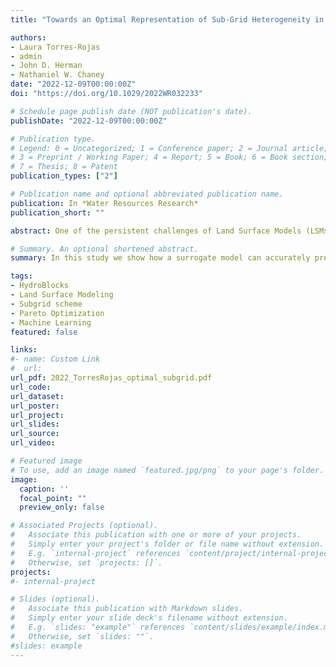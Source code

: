 ```yaml
---
title: "Towards an Optimal Representation of Sub-Grid Heterogeneity in Land Surface Models"

authors:
- Laura Torres-Rojas
- admin
- John D. Herman
- Nathaniel W. Chaney
date: "2022-12-09T00:00:00Z"
doi: "https://doi.org/10.1029/2022WR032233"

# Schedule page publish date (NOT publication's date).
publishDate: "2022-12-09T00:00:00Z"

# Publication type.
# Legend: 0 = Uncategorized; 1 = Conference paper; 2 = Journal article;
# 3 = Preprint / Working Paper; 4 = Report; 5 = Book; 6 = Book section;
# 7 = Thesis; 8 = Patent
publication_types: ["2"]

# Publication name and optional abbreviated publication name.
publication: In *Water Resources Research*
publication_short: ""

abstract: One of the persistent challenges of Land Surface Models (LSMs) is to determine a realistic yet efficient sub-grid representation of heterogeneous landscapes. This is particularly important in emulating the fine-scale and nonlinear interactions between water, energy, and biogeochemical fluxes at the land surface. In LSMs, landscape heterogeneity can be represented using sub-grid tiling techniques, which partition macroscale grid cells (e.g., 1°) into smaller units or “tiles.” However, there is currently no formal procedure to define the number of tiles required to adequately represent the heterogeneity of hydrologic processes within a macroscale grid cell, and across spatial scales. To address these challenges, a new approach is presented to diagnose sub-grid process heterogeneity formally and to infer an optimal number of tiles per macroscale grid cell. The approach is demonstrated using the HydroBlocks modeling framework coupled to Noah-MP LSM implemented over a 1.0-degree domain in Western Colorado in the United States. Our results show that (a) a surrogate model can accurately infer the spatial structure of the LSM's time-averaged hydrological fields, with over 95% overall R2 performance in the validation stage; (b) the optimal configurations for a target level of complexity can be determined using a multi-objective Pareto efficiency analysis, which includes the simultaneous representation of the multi-scale heterogeneity of several processes; (c) the use of ∼100 tiles effectively reproduces a quasi-fully distributed LSM setup (i.e., 83,000 tiles) with approximately 1% of the computational expense. This method provides a path forward to efficiently determine the optimal tile configurations for LSMs while simultaneously considering the spatial heterogeneity and spatial accuracy of hydrologic processes.

# Summary. An optional shortened abstract.
summary: In this study we show how a surrogate model can accurately predict the spatial structure of Land Surface Model's (LSM) hydrological output fields. For a target level of complexity, the optimal LSM tile configuration was determined using a multi-objective Pareto efficiency analysis. We found that approximately 100 tiles can effectively reproduce a quasi-fully distributed LSM setup with 1% of the computational cost. This method provides a path forward to efficiently determine the optimal tile configurations for LSMs while simultaneously considering the spatial heterogeneity and spatial accuracy of hydrologic processes.

tags:
- HydroBlocks
- Land Surface Modeling
- Subgrid scheme
- Pareto Optimization
- Machine Learning
featured: false

links:
#- name: Custom Link
#  url: 
url_pdf: 2022_TorresRojas_optimal_subgrid.pdf
url_code: 
url_dataset: 
url_poster: 
url_project: 
url_slides: 
url_source: 
url_video: 

# Featured image
# To use, add an image named `featured.jpg/png` to your page's folder. 
image:
  caption: ''
  focal_point: ""
  preview_only: false

# Associated Projects (optional).
#   Associate this publication with one or more of your projects.
#   Simply enter your project's folder or file name without extension.
#   E.g. `internal-project` references `content/project/internal-project/index.md`.
#   Otherwise, set `projects: []`.
projects:
#- internal-project

# Slides (optional).
#   Associate this publication with Markdown slides.
#   Simply enter your slide deck's filename without extension.
#   E.g. `slides: "example"` references `content/slides/example/index.md`.
#   Otherwise, set `slides: ""`.
#slides: example
---
```


